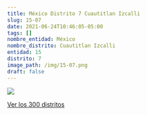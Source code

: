 ```yaml
---
title: México Distrito 7 Cuautitlan Izcalli
slug: 15-07
date: 2021-06-24T10:46:05-05:00
tags: []
nombre_entidad: México
nombre_distrito: Cuautitlan Izcalli
entidad: 15
distrito: 7
image_path: /img/15-07.png
draft: false
---
```


![](/img/15-07.png)

[Ver los 300 distritos](/docs/elecciones-2021)
